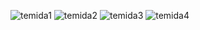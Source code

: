 
![temida1](https://user-images.githubusercontent.com/76240710/175318138-7815dbc4-b8ec-4a05-b4ec-f492d43fcdcf.png)
![temida2](https://user-images.githubusercontent.com/76240710/175770794-f9404863-42bb-4105-a345-1f39dfda0c8e.png)
![temida3](https://user-images.githubusercontent.com/76240710/175907019-cf6b832f-749a-4d33-bba7-75f4f9f3170a.png)
![temida4](https://user-images.githubusercontent.com/76240710/175907223-0b391c30-97d3-480c-96a2-0ba2161cba63.png)
